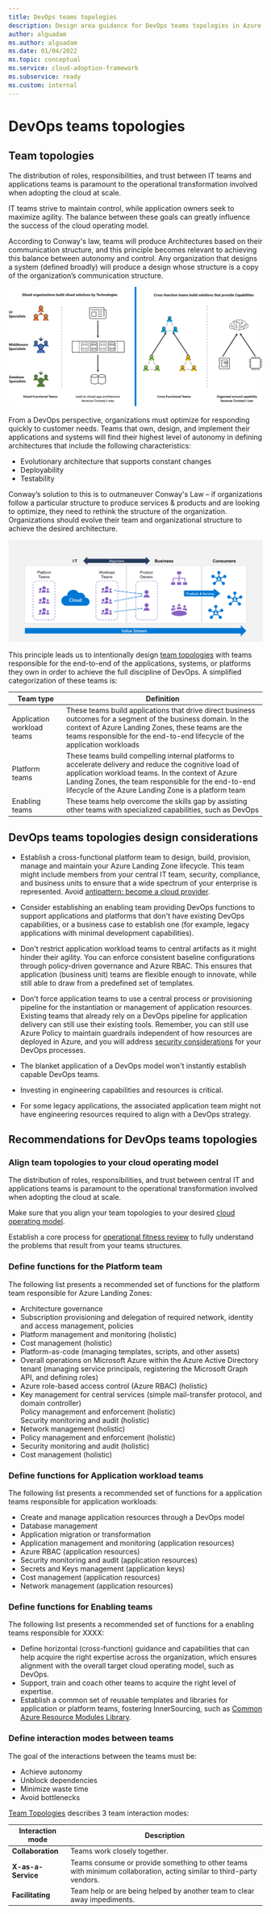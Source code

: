 ```yaml
---
title: DevOps teams topologies
description: Design area guidance for DevOps teams topologies in Azure Landing Zones
author: alguadam
ms.author: alguadam
ms.date: 01/04/2022
ms.topic: conceptual
ms.service: cloud-adoption-framework
ms.subservice: ready
ms.custom: internal
---
```


# DevOps teams topologies

## Team topologies

The distribution of roles, responsibilities, and trust between IT teams and applications teams is paramount to the operational transformation involved when adopting the cloud at scale.

IT teams strive to maintain control, while application owners seek to maximize agility. The balance between these goals can greatly influence the success of the cloud operating model.

According to Conway's law, teams will produce Architectures based on their communication structure, and this principle becomes relevant to achieving this balance between autonomy and control. Any organization that designs a system (defined broadly) will produce a design whose structure is a copy of the organization’s communication structure.

![Diagram of Conway's Law](./media/conways-law.png)

From a DevOps perspective, organizations must optimize for responding quickly to customer needs. Teams that own, design, and implement their applications and systems will find their highest level of autonomy in defining architectures that include the following characteristics:

- Evolutionary architecture that supports constant changes
- Deployability
- Testability

Conway’s solution to this is to outmaneuver Conway's Law – if organizations follow a particular structure to produce services & products and are looking to optimize, they need to rethink the structure of the organization. Organizations should evolve their team and organizational structure to achieve the desired architecture.

![Diagram of Reverse Conway's Maneuver](./media/reverse-conway-maneuver.png)

This principle leads us to intentionally design [team topologies](https://teamtopologies.com/) with teams responsible for the end-to-end of the applications, systems, or platforms they own in order to achieve the full discipline of DevOps. A simplified categorization of these teams is:

| Team type | Definition
| - | - |
| Application workload teams | These teams build applications that drive direct business outcomes for a segment of the business domain. In the context of Azure Landing Zones, these teams are the teams responsible for the end-to-end lifecycle of the application workloads
| Platform teams | These teams build compelling internal platforms to accelerate delivery and reduce the cognitive load of application workload teams. In the context of Azure Landing Zones, the team responsible for the end-to-end lifecycle of the Azure Landing Zone is a platform team
| Enabling teams | These teams help overcome the skills gap by assisting other teams with specialized capabilities, such as DevOps

## DevOps teams topologies design considerations

- Establish a cross-functional platform team to design, build, provision, manage and maintain your Azure Landing Zone lifecycle. This team might include members from your central IT team, security, compliance, and business units to ensure that a wide spectrum of your enterprise is represented. Avoid [antipattern: become a cloud provider](../../antipatterns/ready-antipatterns.md#antipattern-become-a-cloud-provider).

- Consider establishing an enabling team providing DevOps functions to support applications and platforms that don't have existing DevOps capabilities, or a business case to establish one (for example, legacy applications with minimal development capabilities).

- Don't restrict application workload teams to central artifacts as it might hinder their agility. You can enforce consistent baseline configurations through policy-driven governance and Azure RBAC. This ensures that application (business unit) teams are flexible enough to innovate, while still able to draw from a predefined set of templates.

- Don't force application teams to use a central process or provisioning pipeline for the instantiation or management of application resources. Existing teams that already rely on a DevOps pipeline for application delivery can still use their existing tools. Remember, you can still use Azure Policy to maintain guardrails independent of how resources are deployed in Azure, and you will address [security considerations](./security-considerations-overview.md) for your DevOps processes.

- The blanket application of a DevOps model won't instantly establish capable DevOps teams.

- Investing in engineering capabilities and resources is critical.

- For some legacy applications, the associated application team might not have engineering resources required to align with a DevOps strategy.

## Recommendations for DevOps teams topologies

### Align team topologies to your cloud operating model

The distribution of roles, responsibilities, and trust between central IT and applications teams is paramount to the operational transformation involved when adopting the cloud at scale.

Make sure that you align your team topologies to your desired [cloud operating model](../../get-started/org-alignment.md).

Establish a core process for [operational fitness review](../../manage/operational-fitness-review.md) to fully understand the problems that result from your teams structures.

### Define functions for the Platform team

The following list presents a recommended set of functions for the platform team responsible for Azure Landing Zones:

- Architecture governance
- Subscription provisioning and delegation of required network, identity and access management, policies
- Platform management and monitoring (holistic)
- Cost management (holistic)
- Platform-as-code (managing templates, scripts, and other assets)
- Overall operations on Microsoft Azure within the Azure Active Directory tenant (managing service principals, registering the Microsoft Graph API, and defining roles)
- Azure role-based access control (Azure RBAC) (holistic)
- Key management for central services (simple mail-transfer protocol, and domain controller) <br> Policy management and enforcement (holistic) <br> Security monitoring and audit (holistic)
- Network management (holistic)
- Policy management and enforcement (holistic)
- Security monitoring and audit (holistic)
- Cost management (holistic)

### Define functions for Application workload teams

The following list presents a recommended set of functions for a application teams responsible for application workloads:

- Create and manage application resources through a DevOps model
- Database management
- Application migration or transformation
- Application management and monitoring (application resources)
- Azure RBAC (application resources)
- Security monitoring and audit (application resources)
- Secrets and Keys management (application keys) 
- Cost management (application resources)
- Network management (application resources)

### Define functions for Enabling teams

The following list presents a recommended set of functions for a enabling teams responsible for XXXX:

- Define horizontal (cross-function) guidance and capabilities that can help acquire the right expertise across the organization, which ensures alignment with the overall target cloud operating model, such as DevOps.
- Support, train and coach other teams to acquire the right level of expertise.
- Establish a common set of reusable templates and libraries for application or platform teams, fostering InnerSourcing, such as [Common Azure Resource Modules Library](https://github.com/azure/resourcemodules).

### Define interaction modes between teams

The goal of the interactions between the teams must be:

- Achieve autonomy
- Unblock dependencies
- Minimize waste time
- Avoid bottlenecks

[Team Topologies](https://teamtopologies.com/) describes 3 team interaction modes:

| Interaction mode | Description |
| - | - |
| **Collaboration** | Teams work closely together. |
| **X-as-a-Service** | Teams consume or provide something to other teams with minimum collaboration, acting similar to third-party vendors. |
| **Facilitating** | Team help or are being helped by another team to clear away impediments. |
